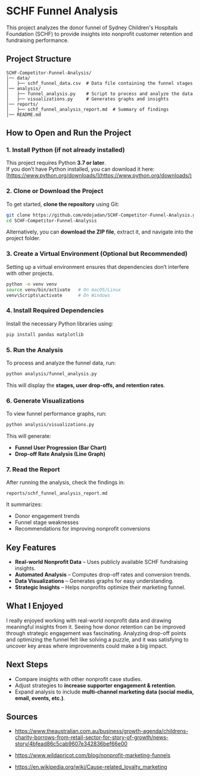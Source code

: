 # SCHF Funnel Analysis

This project analyzes the donor funnel of Sydney Children's Hospitals Foundation (SCHF) to provide insights into nonprofit customer retention and fundraising performance.

## Project Structure

```
SCHF-Competitor-Funnel-Analysis/
│── data/
│   ├── schf_funnel_data.csv  # Data file containing the funnel stages
│── analysis/
│   ├── funnel_analysis.py    # Script to process and analyze the data
│   ├── visualizations.py     # Generates graphs and insights
│── reports/
│   ├── schf_funnel_analysis_report.md  # Summary of findings
│── README.md
```

## How to Open and Run the Project

### 1. Install Python (if not already installed)
This project requires Python **3.7 or later**.  
If you don’t have Python installed, you can download it here:  
[https://www.python.org/downloads/](https://www.python.org/downloads/)

### 2. Clone or Download the Project
To get started, **clone the repository** using Git:
```sh
git clone https://github.com/edojadan/SCHF-Competitor-Funnel-Analysis.git
cd SCHF-Competitor-Funnel-Analysis
```
Alternatively, you can **download the ZIP file**, extract it, and navigate into the project folder.

### 3. Create a Virtual Environment (Optional but Recommended)
Setting up a virtual environment ensures that dependencies don’t interfere with other projects.
```sh
python -m venv venv
source venv/bin/activate   # On macOS/Linux
venv\Scripts\activate      # On Windows
```

### 4. Install Required Dependencies
Install the necessary Python libraries using:
```sh
pip install pandas matplotlib
```

### 5. Run the Analysis
To process and analyze the funnel data, run:
```sh
python analysis/funnel_analysis.py
```
This will display the **stages, user drop-offs, and retention rates**.

### 6. Generate Visualizations
To view funnel performance graphs, run:
```sh
python analysis/visualizations.py
```
This will generate:
- **Funnel User Progression (Bar Chart)**
- **Drop-off Rate Analysis (Line Graph)**

### 7. Read the Report
After running the analysis, check the findings in:
```
reports/schf_funnel_analysis_report.md
```
It summarizes:
- Donor engagement trends
- Funnel stage weaknesses
- Recommendations for improving nonprofit conversions

## Key Features
- **Real-world Nonprofit Data** – Uses publicly available SCHF fundraising insights.  
- **Automated Analysis** – Computes drop-off rates and conversion trends.  
- **Data Visualizations** – Generates graphs for easy understanding.  
- **Strategic Insights** – Helps nonprofits optimize their marketing funnel.

## What I Enjoyed
I really enjoyed working with real-world nonprofit data and drawing meaningful insights from it. Seeing how donor retention can be improved through strategic engagement was fascinating. Analyzing drop-off points and optimizing the funnel felt like solving a puzzle, and it was satisfying to uncover key areas where improvements could make a big impact.

## Next Steps
- Compare insights with other nonprofit case studies.  
- Adjust strategies to **increase supporter engagement & retention**.  
- Expand analysis to include **multi-channel marketing data (social media, email, events, etc.)**.

## Sources

- https://www.theaustralian.com.au/business/growth-agenda/childrens-charity-borrows-from-retail-sector-for-story-of-growth/news-story/4bfead86c5cab9607e342836bef66e00

- https://www.wildapricot.com/blog/nonprofit-marketing-funnels

- https://en.wikipedia.org/wiki/Cause-related_loyalty_marketing
